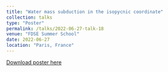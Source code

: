 ```yaml
---
title: "Water mass subduction in the isopycnic coordinate"
collection: talks
type: "Poster"
permalink: /talks/2022-06-27-talk-18
venue: "FDSE Summer School"
date: 2022-06-27
location: "Paris, France"
---
```


[Download poster here](http://yanxu-chen.github.io/files/Poster_ENS_1.pdf)
